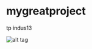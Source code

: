 # mygreatproject
tp indus13

![alt tag](https://spin.atomicobject.com/wp-content/uploads/20171003153036/github-logo.png)
